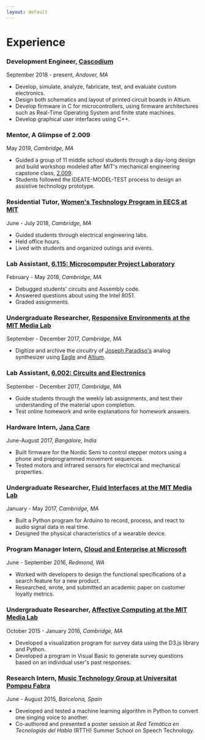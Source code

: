```yaml
---
layout: default
---
```


# Experience

### Development Engineer, [Cascodium](https://cascodium.com/)
September 2018 - present, _Andover, MA_
* Develop, simulate, analyze, fabricate, test, and evaluate custom electronics. 
*	Design both schematics and layout of printed circuit boards in Altium.
*	Develop firmware in C for microcontrollers, using firmware architectures such as Real-Time Operating System and finite state machines.
*	Develop graphical user interfaces using C++.


### Mentor, A Glimpse of 2.009
May 2019, _Cambridge, MA_
* Guided a group of 11 middle school students through a day-long design and build workshop modeled after MIT's mechanical engineering capstone class, [2.009](http://web.mit.edu/2.009/www/index.html).
* Students followed the IDEATE-MODEL-TEST process to design an assistive technology prototype.

### Residential Tutor, [Women's Technology Program in EECS at MIT](http://wtp.mit.edu/eecs/)
June - July 2018, _Cambridge, MA_
* Guided students through electrical engineering labs.
* Held office hours.
* Lived with students and organized outings and events.


### Lab Assistant, [6.115: Microcomputer Project Laboratory](http://web.mit.edu/6.115/www/)
February - May 2018, _Cambridge, MA_
* Debugged students' circuits and Assembly code.
* Answered questions about using the Intel 8051. 
* Graded assignments.


### Undergraduate Researcher, [Responsive Environments at the MIT Media Lab](https://www.media.mit.edu/groups/responsive-environments/overview/)
September - December 2017, _Cambridge, MA_
* Digitize and archive the circuitry of [Joseph Paradiso's](http://web.media.mit.edu/~joep/) analog synthesizer using [Eagle](https://www.autodesk.com/products/eagle/overview) and [Altium](http://www.altium.com/).

### Lab Assistant, [6.002: Circuits and Electronics](https://ocw.mit.edu/courses/electrical-engineering-and-computer-science/6-002-circuits-and-electronics-spring-2007/)
September - December 2017, _Cambridge, MA_
* Guide students through the weekly lab assignments, and test their understanding of the material upon completion.
* Test online homework and write explanations for homework answers.

### Hardware Intern, [Jana Care](http://www.janacare.com/)
June-August 2017, _Bangalore, India_
* Built firmware for the Nordic Semi to control stepper motors using a phone and preprogrammed movement sequences.
* Tested motors and infrared sensors for electrical and mechanical properties.

### Undergraduate Researcher, [Fluid Interfaces at the MIT Media Lab](https://www.media.mit.edu/groups/fluid-interfaces/overview/)
January - May 2017, _Cambridge, MA_
* Built a Python program for Arduino to record, process, and react to audio signal data in real time.
* Designed the physical characteristics of a wearable device.

### Program Manager Intern, [Cloud and Enterprise at Microsoft](https://cloud.microsoft.com/en-us/)
June - September 2016, _Redmond, WA_
* Worked with developers to design the functional specifications of a search feature for a new product.
* Researched, wrote, and submitted an academic paper on customer loyalty metrics.

### Undergraduate Researcher, [Affective Computing at the MIT Media Lab](https://www.media.mit.edu/groups/affective-computing/overview/)
October 2015 - January 2016, _Cambridge, MA_
* Developed a visualization program for survey data using the D3.js library and Python.
* Developed a program in Visual Basic to generate survey questions based on an individual user's past responses.

### Research Intern, [Music Technology Group at Universitat Pompeu Fabra](https://www.upf.edu/web/mtg)
June - August 2015, _Barcelona, Spain_
* Developed and tested a machine learning algorithm in Python to convert one singing voice to another.
* Co-authored and presented a poster session at _Red Temática en Tecnologiás del Habla_ (RTTH) Summer School on Speech Technology.
